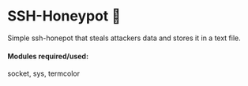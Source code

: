 # SSH-Honeypot 🍯 
Simple ssh-honepot that steals attackers data and stores it in a text file.
#### Modules required/used:
socket, sys, termcolor
